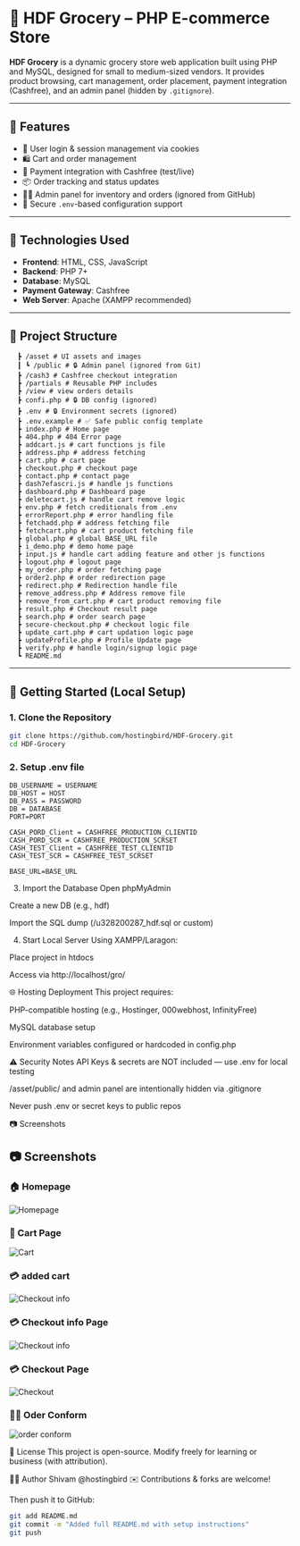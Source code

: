 # 🛒 HDF Grocery – PHP E-commerce Store

**HDF Grocery** is a dynamic grocery store web application built using PHP and MySQL, designed for small to medium-sized vendors. It provides product browsing, cart management, order placement, payment integration (Cashfree), and an admin panel (hidden by `.gitignore`).

---

## 📌 Features

- 🧾 User login & session management via cookies
- 🛍️ Cart and order management
- 💸 Payment integration with Cashfree (test/live)
- 📦 Order tracking and status updates
- 🧑‍💼 Admin panel for inventory and orders (ignored from GitHub)
- 💾 Secure `.env`-based configuration support

---

## 🧰 Technologies Used

- **Frontend**: HTML, CSS, JavaScript
- **Backend**: PHP 7+
- **Database**: MySQL
- **Payment Gateway**: Cashfree
- **Web Server**: Apache (XAMPP recommended)

---

## 📁 Project Structure
```gro/
  ┣ /asset # UI assets and images
  ┃ ┗ /public # 🔒 Admin panel (ignored from Git)
  ┣ /cash3 # Cashfree checkout integration
  ┣ /partials # Reusable PHP includes
  ┣ /view # view orders details
  ┣ confi.php # 🔒 DB config (ignored)
  ┣ .env # 🔒 Environment secrets (ignored)
  ┣ .env.example # ✅ Safe public config template
  ┣ index.php # Home page
  ┣ 404.php # 404 Error page
  ┣ addcart.js # cart functions js file
  ┣ address.php # address fetching
  ┣ cart.php # cart page
  ┣ checkout.php # checkout page
  ┣ contact.php # contact page
  ┣ dash7efascri.js # handle js functions
  ┣ dashboard.php # Dashboard page
  ┣ deletecart.js # handle cart remove logic
  ┣ env.php # fetch creditionals from .env
  ┣ errorReport.php # error handling file
  ┣ fetchadd.php # address fetching file
  ┣ fetchcart.php # cart product fetching file
  ┣ global.php # global BASE_URL file
  ┣ i_demo.php # demo home page
  ┣ input.js # handle cart adding feature and other js functions
  ┣ logout.php # logout page
  ┣ my_order.php # order fetching page
  ┣ order2.php # order redirection page
  ┣ redirect.php # Redirection handle file
  ┣ remove_address.php # Address remove file
  ┣ remove_from_cart.php # cart product removing file
  ┣ result.php # Checkout result page
  ┣ search.php # order search page
  ┣ secure-checkout.php # checkout logic file
  ┣ update_cart.php # cart updation logic page
  ┣ updateProfile.php # Profile Update page
  ┣ verify.php # handle login/signup logic page
  ┗ README.md
```
  
---

## 🚀 Getting Started (Local Setup)

### 1. Clone the Repository

```bash
git clone https://github.com/hostingbird/HDF-Grocery.git
cd HDF-Grocery
```
### 2. Setup .env file
```
DB_USERNAME = USERNAME
DB_HOST = HOST
DB_PASS = PASSWORD
DB = DATABASE
PORT=PORT

CASH_PORD_Client = CASHFREE_PRODUCTION_CLIENTID
CASH_PORD_SCR = CASHFREE_PRODUCTION_SCRSET
CASH_TEST_Client = CASHFREE_TEST_CLIENTID
CASH_TEST_SCR = CASHFREE_TEST_SCRSET

BASE_URL=BASE_URL
```
3. Import the Database
Open phpMyAdmin

Create a new DB (e.g., hdf)

Import the SQL dump (/u328200287_hdf.sql or custom)

4. Start Local Server
Using XAMPP/Laragon:

Place project in htdocs

Access via http://localhost/gro/

🌐 Hosting Deployment
This project requires:

PHP-compatible hosting (e.g., Hostinger, 000webhost, InfinityFree)

MySQL database setup

Environment variables configured or hardcoded in config.php

⚠️ Security Notes
API Keys & secrets are NOT included — use .env for local testing

/asset/public/ and admin panel are intentionally hidden via .gitignore

Never push .env or secret keys to public repos

📷 Screenshots

## 📷 Screenshots

### 🏠 Homepage
![Homepage](ss/1.png)

### 🛒 Cart Page
![Cart](ss/7.png)

### 💳 added cart 
![Checkout info](ss/6.png)

### 💳 Checkout info Page
![Checkout info](ss/5.png)

### 💳 Checkout Page
![Checkout](ss/3.png)

### 🧑‍💼 Oder Conform
![order conform](ss/2.png)


📄 License
This project is open-source. Modify freely for learning or business (with attribution).

👨‍💻 Author
Shivam @hostingbird
✉️ Contributions & forks are welcome!


Then push it to GitHub:

```bash
git add README.md
git commit -m "Added full README.md with setup instructions"
git push
```




